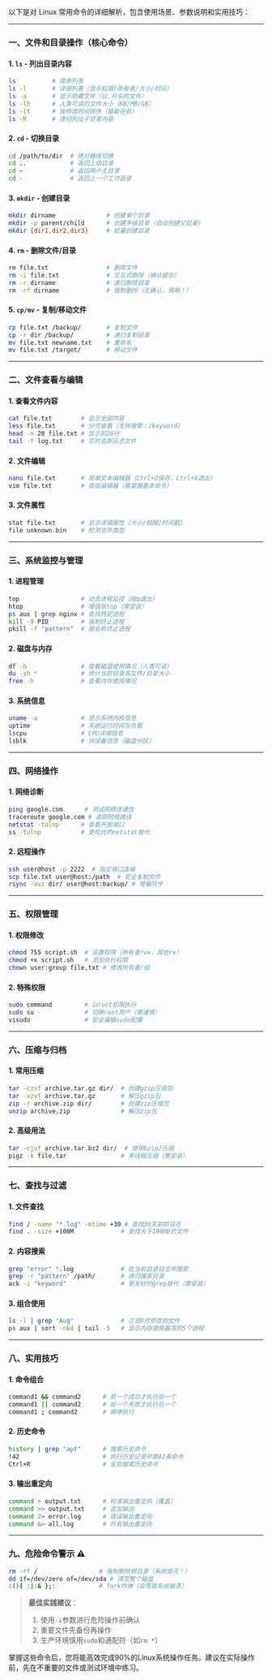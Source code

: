 以下是对 Linux 常用命令的详细解析，包含使用场景、参数说明和实用技巧：

---

### 一、文件和目录操作（核心命令）

#### 1. `ls` - 列出目录内容
```bash
ls          # 简单列表
ls -l       # 详细列表（显示权限/所有者/大小/时间）
ls -a       # 显示隐藏文件（以.开头的文件）
ls -lh      # 人类可读的文件大小（KB/MB/GB）
ls -lt      # 按修改时间排序（最新在前）
ls -R       # 递归列出子目录内容
```

#### 2. `cd` - 切换目录
```bash
cd /path/to/dir  # 绝对路径切换
cd ..            # 返回上级目录
cd ~             # 返回用户主目录
cd -             # 返回上一个工作目录
```

#### 3. `mkdir` - 创建目录
```bash
mkdir dirname              # 创建单个目录
mkdir -p parent/child      # 创建多级目录（自动创建父目录）
mkdir {dir1,dir2,dir3}     # 批量创建目录
```

#### 4. `rm` - 删除文件/目录
```bash
rm file.txt                # 删除文件
rm -i file.txt             # 交互式删除（确认提示）
rm -r dirname              # 递归删除目录
rm -rf dirname             # 强制删除（无确认，慎用！）
```

#### 5. `cp/mv` - 复制/移动文件
```bash
cp file.txt /backup/       # 复制文件
cp -r dir /backup/         # 递归复制目录
mv file.txt newname.txt    # 重命名
mv file.txt /target/       # 移动文件
```

---

### 二、文件查看与编辑

#### 1. 查看文件内容
```bash
cat file.txt        # 显示全部内容
less file.txt       # 分页查看（支持搜索：/keyword）
head -n 20 file.txt # 显示前20行
tail -f log.txt     # 实时追踪日志文件
```

#### 2. 文件编辑
```bash
nano file.txt       # 简单文本编辑器（Ctrl+O保存，Ctrl+X退出）
vim file.txt        # 高级编辑器（需掌握基本命令）
```

#### 3. 文件属性
```bash
stat file.txt       # 显示详细属性（大小/权限/时间戳）
file unknown.bin    # 检测文件类型
```

---

### 三、系统监控与管理

#### 1. 进程管理
```bash
top                 # 动态进程监控（按q退出）
htop                # 增强版top（需安装）
ps aux | grep nginx # 查找特定进程
kill -9 PID         # 强制终止进程
pkill -f "pattern"  # 按名称终止进程
```

#### 2. 磁盘与内存
```bash
df -h               # 查看磁盘使用情况（人类可读）
du -sh *            # 统计当前目录各文件/目录大小
free -h             # 查看内存使用情况
```

#### 3. 系统信息
```bash
uname -a            # 显示系统内核信息
uptime              # 系统运行时间与负载
lscpu               # CPU详细信息
lsblk               # 块设备信息（磁盘分区）
```

---

### 四、网络操作

#### 1. 网络诊断
```bash
ping google.com      # 测试网络连通性
traceroute google.com # 追踪网络路径
netstat -tulnp      # 查看开放端口
ss -tulnp           # 更现代的netstat替代
```

#### 2. 远程操作
```bash
ssh user@host -p 2222  # 指定端口连接
scp file.txt user@host:/path  # 安全复制文件
rsync -avz dir/ user@host:backup/ # 增量同步
```

---

### 五、权限管理

#### 1. 权限修改
```bash
chmod 755 script.sh  # 设置权限（所有者rwx，其他rx）
chmod +x script.sh   # 添加执行权限
chown user:group file.txt # 修改所有者/组
```

#### 2. 特殊权限
```bash
sudo command         # 以root权限执行
sudo su -            # 切换root用户（需谨慎）
visudo               # 安全编辑sudo配置
```

---

### 六、压缩与归档

#### 1. 常用压缩
```bash
tar -czvf archive.tar.gz dir/  # 创建gzip压缩包
tar -xzvf archive.tar.gz       # 解压gzip包
zip -r archive.zip dir/        # 创建zip压缩包
unzip archive.zip              # 解压zip包
```

#### 2. 高级用法
```bash
tar -cjvf archive.tar.bz2 dir/  # 使用bzip2压缩
pigz -k file.tar               # 多线程压缩（需安装）
```

---

### 七、查找与过滤

#### 1. 文件查找
```bash
find / -name "*.log" -mtime +30 # 查找30天前的日志
find . -size +100M             # 查找大于100MB的文件
```

#### 2. 内容搜索
```bash
grep "error" *.log             # 在当前目录日志中搜索
grep -r "pattern" /path/       # 递归搜索目录
ack -i "keyword"               # 更友好的grep替代（需安装）
```

#### 3. 组合使用
```bash
ls -l | grep "Aug"             # 过滤8月修改的文件
ps aux | sort -nk4 | tail -5   # 显示内存使用最高的5个进程
```

---

### 八、实用技巧

#### 1. 命令组合
```bash
command1 && command2      # 前一个成功才执行后一个
command1 || command2      # 前一个失败才执行后一个
command1 ; command2       # 顺序执行
```

#### 2. 历史命令
```bash
history | grep "apt"      # 搜索历史命令
!42                       # 执行历史记录中第42条命令
Ctrl+R                    # 反向搜索历史命令
```

#### 3. 输出重定向
```bash
command > output.txt      # 标准输出重定向（覆盖）
command >> output.txt     # 追加输出
command 2> error.log      # 错误输出重定向
command &> all.log        # 所有输出重定向
```

---

### 九、危险命令警示 ⚠️
```bash
rm -rf /                 # 强制删除根目录（系统毁灭！）
dd if=/dev/zero of=/dev/sda # 清空整个磁盘
:(){ :|:& };:            # fork炸弹（会导致系统崩溃）
```

> **最佳实践建议**：
> 1. 使用`-i`参数进行危险操作前确认
> 2. 重要文件先备份再操作
> 3. 生产环境慎用`sudo`和通配符（如`rm *`）

掌握这些命令后，您将能高效完成90%的Linux系统操作任务。建议在实际操作前，先在不重要的文件或测试环境中练习。